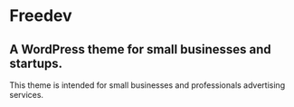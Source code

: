 # Freedev

## A WordPress theme for small businesses and startups.

This theme is intended for small businesses and professionals advertising services.
